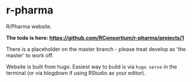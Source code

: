 # r-pharma

R/Pharma website.

**The todo is here: https://github.com/RConsortium/r-pharma/projects/1**

There is a placeholder on the master branch - please treat develop as 'the master' to work off.

Website is built from hugo. Easiest way to build is via `hugo serve` in the terminal (or via blogdown if using RStudio as your editor).


